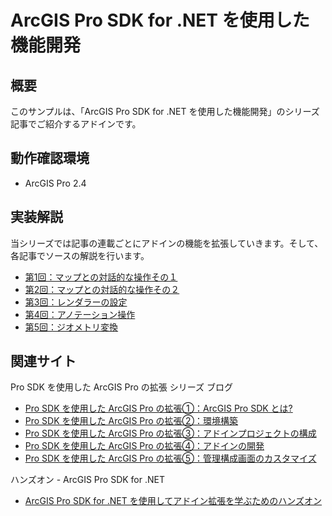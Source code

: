 # ArcGIS Pro SDK for .NET を使用した機能開発

## 概要

このサンプルは、「ArcGIS Pro SDK for .NET を使用した機能開発」のシリーズ記事でご紹介するアドインです。

## 動作確認環境

* ArcGIS Pro 2.4

## 実装解説

当シリーズでは記事の連載ごとにアドインの機能を拡張していきます。そして、各記事でソースの解説を行います。
* [第1回：マップとの対話的な操作その１](https://community.esri.com/docs/DOC-14197)
* [第2回：マップとの対話的な操作その２](https://community.esri.com/docs/DOC-14326)
* [第3回：レンダラーの設定](https://community.esri.com/docs/DOC-14273)
* [第4回：アノテーション操作](https://community.esri.com/docs/DOC-14286)
* [第5回：ジオメトリ変換](https://community.esri.com/docs/DOC-14489)

## 関連サイト

Pro SDK を使用した ArcGIS Pro の拡張 シリーズ ブログ
* [Pro SDK を使用した ArcGIS Pro の拡張①：ArcGIS Pro SDK とは?](https://community.esri.com/docs/DOC-11507)
* [Pro SDK を使用した ArcGIS Pro の拡張②：環境構築](https://community.esri.com/docs/DOC-11648)
* [Pro SDK を使用した ArcGIS Pro の拡張③：アドインプロジェクトの構成](https://community.esri.com/docs/DOC-11974)
* [Pro SDK を使用した ArcGIS Pro の拡張④：アドインの開発](https://community.esri.com/docs/DOC-12492)
* [Pro SDK を使用した ArcGIS Pro の拡張⑤：管理構成画面のカスタマイズ](https://community.esri.com/docs/DOC-12651)

ハンズオン - ArcGIS Pro SDK for .NET
* [ArcGIS Pro SDK for .NET を使用してアドイン拡張を学ぶためのハンズオン](https://github.com/EsriJapan/workshops/tree/master/20190913_arcgis-pro-sdk-hands-on)
